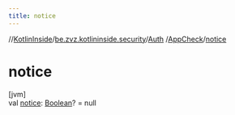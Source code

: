 ```yaml
---
title: notice
---
```

//[KotlinInside](../../../../index.html)/[be.zvz.kotlininside.security](../../index.html)/[Auth](../index.html)
/[AppCheck](index.html)/[notice](notice.html)

# notice

[jvm]\
val [notice](notice.html): [Boolean](https://kotlinlang.org/api/latest/jvm/stdlib/kotlin/-boolean/index.html)? = null




